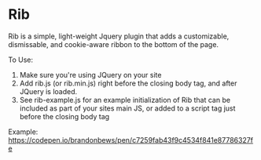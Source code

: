 # Rib
Rib is a simple, light-weight Jquery plugin that adds a customizable, dismissable, and cookie-aware ribbon to the bottom of the page.

To Use:
  1. Make sure you're using JQuery on your site 
  2. Add rib.js (or rib.min.js) right before the closing body tag, and after JQuery is loaded.
  3. See rib-example.js for an example initialization of Rib that can be included as part of your sites main JS, or added to a script tag just before the closing body tag

Example:
https://codepen.io/brandonbews/pen/c7259fab43f9c4534f841e87786327fe
